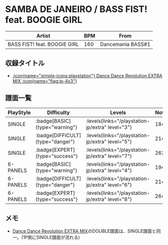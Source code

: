 # SAMBA DE JANEIRO / BASS FIST! feat. BOOGIE GIRL

|Artist|BPM|From|
|------|---|----|
|BASS FIST! feat. BOOGIE GIRL|160|Dancemania BASS#1|

## 収録タイトル

- [:icon{name="simple-icons:playstation"} Dance Dance Revolution EXTRA MIX :icon{name="flag:jp-4x3"}](/playstation-jp/extra)

## 譜面一覧

|PlayStyle|Difficulty|Levels|Notes|Movie|
|---------|----------|------|-----|-----|
|SINGLE| :badge[BASIC]{type="warning"}| :levels{links="/playstation-jp/extra" level="3"}|184/0||
|SINGLE| :badge[DIFFICULT]{type="danger"}| :levels{links="/playstation-jp/extra" level="5"}|214/0||
|SINGLE| :badge[EXPERT]{type="success"}| :levels{links="/playstation-jp/extra" level="7"}|262/0||
|6-PANELS| :badge[BASIC]{type="warning"}| :levels{links="/playstation-jp/extra" level="4"}|194/0||
|6-PANELS| :badge[DIFFICULT]{type="danger"}| :levels{links="/playstation-jp/extra" level="6"}|214/0||
|6-PANELS| :badge[EXPERT]{type="success"}| :levels{links="/playstation-jp/extra" level="8"}|264/0||

## メモ

- [Dance Dance Revolution EXTRA MIX](/playstation-jp/extra)のDOUBLE譜面は、SINGLE譜面と同一。(1P側にSINGLE譜面が流れる)
